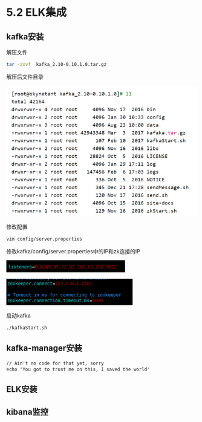 # 5.2 ELK集成

## kafka安装

解压文件

```bash
tar -zxvf  kafka_2.10-0.10.1.0.tar.gz
```

解压后文件目录

![](../.gitbook/assets/image%20%2817%29.png)

修改配置

```bash
vim config/server.properties
```

 修改kafka/config/server.properties中的IP和zk连接的IP

![](../.gitbook/assets/image%20%2818%29.png)

![](../.gitbook/assets/image%20%2815%29.png)

启动kafka

```bash
./kafkaStart.sh
```

## kafka-manager安装

```
// Ain't no code for that yet, sorry
echo 'You got to trust me on this, I saved the world'
```

## ELK安装

## kibana监控

